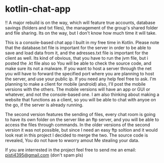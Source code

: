 # kotlin-chat-app
!! A major rebuild is on the way, which will feature true accounts, database savings (folders and txt files), the management of the group's shared folder and file sharing. Its on the way, but I don't know how much time it will take.

This is a console-based chat app I built in my free time in Kotlin.
Please note that the database.txt file is important for the server in order to be able to save and load data from it, and the adresses.txt file is important for the client as well. 
Its kind of obvious, that you have to run the jvm file, but i posted the .kt file also so You will be able to check the source code, and make sure its not a malware.
If you want to host a server through the net you will have to forward the specified port where you are planning to host the server, and use your public ip. 
If you need any help feel free to ask. I'm planning to make a client for mobile (android) also, I'll post the mobile versions with the others.
The mobile versions will have an app or GUI or whatever, and not the console-based one.
I am also thinking about making a website that functions as a client, so you will be able to chat with anyoe on the go, if the server is already running.

The second version features the sending of files, every chat room is going to have its own folder on the server like an ftp server, and you will be able to access the files through commands. In the older versions of the second version it was not possible, but since I need an easy ftp soltion and it would look reat in this project I decided to merge the two. The source code is revealed, You do not have to wworry amout Me stealing your data.

If you are interrested in the project feel free to send me an email:
pisti4395@gmail.com (don't spam pls)

